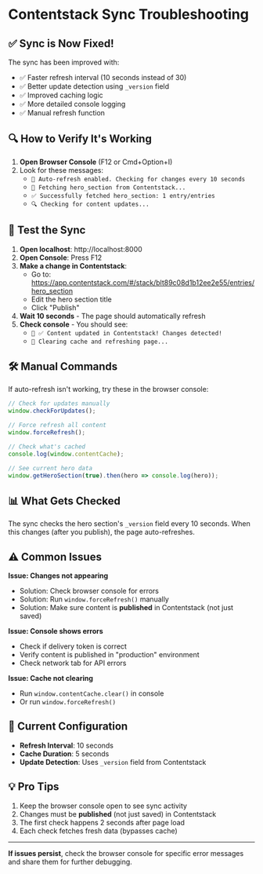 # Contentstack Sync Troubleshooting

## ✅ Sync is Now Fixed!

The sync has been improved with:
- ✅ Faster refresh interval (10 seconds instead of 30)
- ✅ Better update detection using `_version` field
- ✅ Improved caching logic
- ✅ More detailed console logging
- ✅ Manual refresh function

## 🔍 How to Verify It's Working

1. **Open Browser Console** (F12 or Cmd+Option+I)
2. Look for these messages:
   - `🔄 Auto-refresh enabled. Checking for changes every 10 seconds`
   - `📡 Fetching hero_section from Contentstack...`
   - `✅ Successfully fetched hero_section: 1 entry/entries`
   - `🔍 Checking for content updates...`

## 🧪 Test the Sync

1. **Open localhost**: http://localhost:8000
2. **Open Console**: Press F12
3. **Make a change in Contentstack**:
   - Go to: https://app.contentstack.com/#/stack/blt89c08d1b12ee2e55/entries/hero_section
   - Edit the hero section title
   - Click "Publish"
4. **Wait 10 seconds** - The page should automatically refresh
5. **Check console** - You should see:
   - `🔄 ✅ Content updated in Contentstack! Changes detected!`
   - `🔄 Clearing cache and refreshing page...`

## 🛠️ Manual Commands

If auto-refresh isn't working, try these in the browser console:

```javascript
// Check for updates manually
window.checkForUpdates();

// Force refresh all content
window.forceRefresh();

// Check what's cached
console.log(window.contentCache);

// See current hero data
window.getHeroSection(true).then(hero => console.log(hero));
```

## 📊 What Gets Checked

The sync checks the hero section's `_version` field every 10 seconds. When this changes (after you publish), the page auto-refreshes.

## ⚠️ Common Issues

**Issue: Changes not appearing**
- Solution: Check browser console for errors
- Solution: Run `window.forceRefresh()` manually
- Solution: Make sure content is **published** in Contentstack (not just saved)

**Issue: Console shows errors**
- Check if delivery token is correct
- Verify content is published in "production" environment
- Check network tab for API errors

**Issue: Cache not clearing**
- Run `window.contentCache.clear()` in console
- Or run `window.forceRefresh()`

## 🎯 Current Configuration

- **Refresh Interval**: 10 seconds
- **Cache Duration**: 5 seconds
- **Update Detection**: Uses `_version` field from Contentstack

## 💡 Pro Tips

1. Keep the browser console open to see sync activity
2. Changes must be **published** (not just saved) in Contentstack
3. The first check happens 2 seconds after page load
4. Each check fetches fresh data (bypasses cache)

---

**If issues persist**, check the browser console for specific error messages and share them for further debugging.

